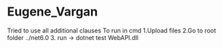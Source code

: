 # Eugene_Vargan
Tried to use all additional clauses
To run in cmd
1.Upload files
2.Go to root folder ../net6.0
3. run ->  dotnet test WebAPI.dll
